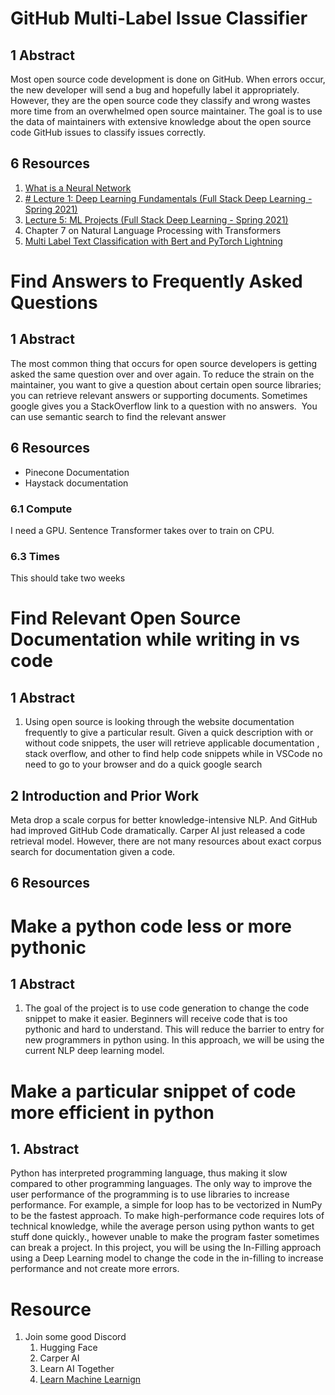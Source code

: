 # GitHub Multi-Label Issue Classifier 
## 1  Abstract
  Most open source code development is done on GitHub. When errors occur, the new developer will send a bug and hopefully label it appropriately. However, they are the open source code they classify and wrong wastes more time from an overwhelmed open source maintainer. The goal is to use the data of maintainers with extensive knowledge about the open source code GitHub issues to classify issues correctly. 
## 6 Resources
1. [What is a Neural Network](https://www.youtube.com/watch?v=aircAruvnKk)
3. [# Lecture 1: Deep Learning Fundamentals (Full Stack Deep Learning - Spring 2021)](https://www.youtube.com/watch?v=fGxWfEuUu0w&list=PL1T8fO7ArWlcWg04OgNiJy91PywMKT2lv&index=2)
2. [Lecture 5: ML Projects (Full Stack Deep Learning - Spring 2021)](https://www.youtube.com/watch?v=pxisK6RMn1s&list=PL1T8fO7ArWlcWg04OgNiJy91PywMKT2lv&index=12)
3. Chapter 7 on Natural Language Processing with Transformers
4. [Multi Label Text Classification with Bert and PyTorch Lightning](https://curiousily.com/posts/multi-label-text-classification-with-bert-and-pytorch-lightning/)
# Find Answers to Frequently Asked Questions
## 1 Abstract
 The most common thing that occurs for open source developers is getting asked the same question over and over again. To reduce the strain on the maintainer, you want to give a question about certain open source libraries; you can retrieve relevant answers or supporting documents. Sometimes google gives you a StackOverflow link to a question with no answers.  You can use semantic search to find the relevant answer
## 6 Resources
- Pinecone Documentation
- Haystack documentation
### 6.1 Compute
I need a GPU. Sentence Transformer takes over to train on CPU. 

### 6.3 Times
This should take two weeks

# Find Relevant Open Source Documentation while writing in vs code
## 1  Abstract

1. Using open source is looking through the website documentation frequently to give a particular result. Given a quick description with or without code snippets, the user will retrieve applicable documentation , stack overflow, and other to find help code snippets while in VSCode no need to go to your browser and do a quick google search

## 2 Introduction and Prior Work
Meta drop a scale corpus for better knowledge-intensive NLP. And GitHub had improved GitHub Code dramatically. Carper AI just released a code retrieval model. However, there are not many resources about exact corpus search for documentation given a code. 
## 6 Resources
# Make a python code less or more pythonic
## 1  Abstract
1. The goal of the project is to use code generation to change the code snippet to make it easier. Beginners will receive code that is too pythonic and hard to understand. This will reduce the barrier to entry for new programmers in python using. In this approach, we will be using the current NLP deep learning model. 
#  Make a particular snippet of code more efficient in python
## 1.  Abstract
Python has interpreted programming language, thus making it slow compared to other programming languages. The only way to improve the user performance of the programming is to use libraries to increase performance. For example, a simple for loop has to be vectorized in NumPy to be the fastest approach. To make high-performance code requires lots of technical knowledge, while the average person using python wants to get stuff done quickly., however unable to make the program faster sometimes can break a project. In this project, you will be using the In-Filling approach using a Deep Learning model to change the code in the in-filling to increase performance and not create more errors. 


# Resource 
1. Join some good Discord
	1. Hugging Face
	2. Carper AI
	3. Learn AI Together 
	4. [Learn Machine Learnign](https://discord.gg/uFmNWCfhCm)